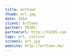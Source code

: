 ```yaml
---
title: Arttown
thumb: art.jpg
date: 2014
client: Arttown
partner: TK305
partnerurl: http://tk305.com
tags: art, culture
screen1: art.jpg
website: http://arttown.me/
---
```

